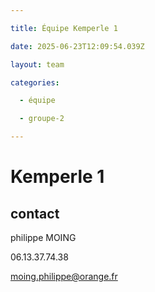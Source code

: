 ```yaml
---

title: Équipe Kemperle 1

date: 2025-06-23T12:09:54.039Z

layout: team

categories:

  - équipe

  - groupe-2

---
```


# Kemperle 1



## contact 

philippe MOING

06.13.37.74.38 

moing.philippe@orange.fr

